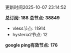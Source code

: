 更新时间2025-10-07 23:14:52

**总订阅: 188**
**总节点: 38849**
- vless节点: 11914
- hysteria2节点: 12

**google ping有效节点: 176**
